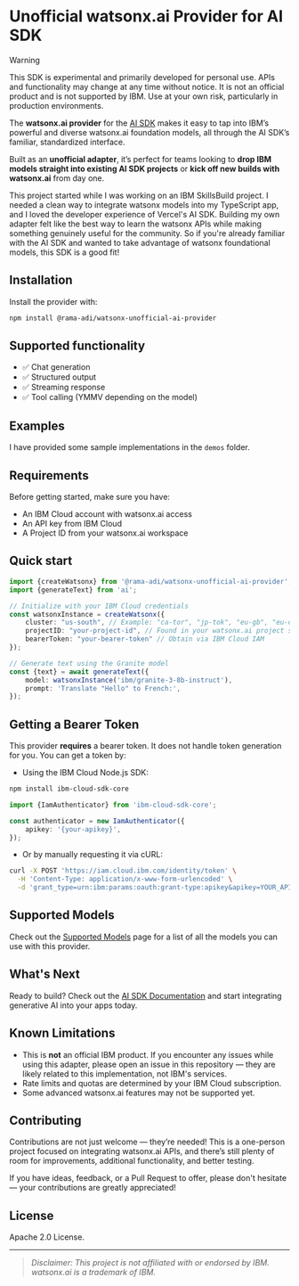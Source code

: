 # Unofficial watsonx.ai Provider for AI SDK

> [!WARNING]  
> This SDK is experimental and primarily developed for personal use. APIs and functionality may change
> at any time without notice. It is not an official product and is not supported by IBM. Use at your own risk,
> particularly in production environments.

The **watsonx.ai provider** for the [AI SDK](https://sdk.vercel.ai/docs) makes it easy to tap into IBM’s powerful and
diverse watsonx.ai foundation models, all through the AI SDK’s familiar, standardized interface.

Built as an **unofficial adapter**, it’s perfect for teams looking to **drop IBM models straight into existing AI SDK
projects** or **kick off new builds with watsonx.ai** from day one.

This project started while I was working on an IBM SkillsBuild project. I needed a clean way to integrate watsonx models
into my TypeScript app, and I loved the developer experience of Vercel's AI SDK. Building my own adapter felt like the
best way to learn the watsonx APIs while making something genuinely useful for the community. So if you're already
familiar with the AI SDK and wanted to take advantage of watsonx foundational models, this SDK is a good fit!

## Installation

Install the provider with:

```bash
npm install @rama-adi/watsonx-unofficial-ai-provider
```

## Supported functionality

- ✅ Chat generation
- ✅ Structured output
- ✅ Streaming response
- ✅ Tool calling (YMMV depending on the model)

## Examples

I have provided some sample implementations in the `demos` folder.

## Requirements

Before getting started, make sure you have:

- An IBM Cloud account with watsonx.ai access
- An API key from IBM Cloud
- A Project ID from your watsonx.ai workspace

## Quick start

```ts
import {createWatsonx} from '@rama-adi/watsonx-unofficial-ai-provider';
import {generateText} from 'ai';

// Initialize with your IBM Cloud credentials
const watsonxInstance = createWatsonx({
    cluster: "us-south", // Example: "ca-tor", "jp-tok", "eu-gb", "eu-de", "au-syd" are also available
    projectID: "your-project-id", // Found in your watsonx.ai project settings
    bearerToken: "your-bearer-token" // Obtain via IBM Cloud IAM
});

// Generate text using the Granite model
const {text} = await generateText({
    model: watsonxInstance('ibm/granite-3-8b-instruct'),
    prompt: 'Translate "Hello" to French:',
});
```

## Getting a Bearer Token

This provider **requires** a bearer token. It does not handle token generation for you. You can get a token by:

- Using the IBM Cloud Node.js SDK:

```bash
npm install ibm-cloud-sdk-core
```

```ts
import {IamAuthenticator} from 'ibm-cloud-sdk-core';

const authenticator = new IamAuthenticator({
    apikey: '{your-apikey}',
});
```

- Or by manually requesting it via cURL:

```bash
curl -X POST 'https://iam.cloud.ibm.com/identity/token' \
  -H 'Content-Type: application/x-www-form-urlencoded' \
  -d 'grant_type=urn:ibm:params:oauth:grant-type:apikey&apikey=YOUR_APIKEY'
```

## Supported Models

Check out the [Supported Models](supported-models.md) page for a list of all the models you can use with this provider.

## What's Next

Ready to build? Check out the [AI SDK Documentation](https://sdk.vercel.ai/docs/introduction) and start integrating
generative AI into your apps today.

## Known Limitations

- This is **not** an official IBM product. If you encounter any issues while using this adapter, please open an issue in
  this repository — they are likely related to this implementation, not IBM's services.
- Rate limits and quotas are determined by your IBM Cloud subscription.
- Some advanced watsonx.ai features may not be supported yet.

## Contributing

Contributions are not just welcome — they’re needed! This is a one-person project focused on integrating watsonx.ai
APIs, and there’s still plenty of room for improvements, additional functionality, and better testing.

If you have ideas, feedback, or a Pull Request to offer, please don't hesitate — your contributions are greatly
appreciated!

## License

Apache 2.0 License.

---

> *Disclaimer: This project is not affiliated with or endorsed by IBM. watsonx.ai is a trademark of IBM.*
